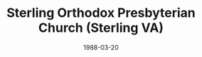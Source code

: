 ---
date: &id001 1988-03-20
end_date: null
location:
  address: 46331 McClellan Way
  city: Sterling
  state: VA
minister:
- end: 2010-01-01
  name: Edwin Urban
  start: 1988-03-20
  type: Pastor
- end: null
  name: Philip T. Proctor
  start: 2011-01-01
  type: Pastor
ministers:
- Edwin Urban
- Philip T. Proctor
name: Sterling Orthodox Presbyterian Church
names:
- end: null
  name: Sterling Orthodox Presbyterian Church
  start: 1988-03-20
origination_date: *id001
raw_data: "VIRGINIA Sterling\nSterling Orthodox Presbyterian Church  (March 20, 1988\u2013\
  \ )\n46331 McClellan Way\nPastors: Edwin Urban, 1988\u20132010\nPhilip T. Proctor,\
  \ 2011\u2013"
received_from: null
states:
- VA
status:
  active: true
  end_date: null
  reason: null
  received_from: null
  withdrawal_to: null
title: Sterling Orthodox Presbyterian Church (Sterling VA)
year_established:
- 1988

---
